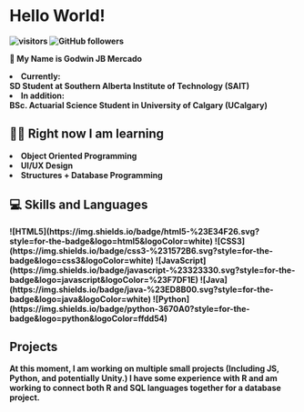 <h1> <b> Hello World! </h1>
 
 ![visitors](https://visitor-badge.laobi.icu/badge?page_id=Goqwin.visitor-badge) ![GitHub followers](https://img.shields.io/github/followers/Goqwin.svg?style=social&label=Follow&maxAge=2592000)

👋 My Name is Godwin JB Mercado 
<li> Currently: </li> SD Student at Southern Alberta Institute of Technology (SAIT)
<li> In addition: </li> BSc. Actuarial Science Student in University of Calgary (UCalgary)


<h2> 👨‍🎓 Right now I am learning  </h2>
 <li> Object Oriented Programming </li>
 <li> UI/UX Design </li>
 <li> Structures + Database Programming </li>

<h2> 💻 Skills and Languages </h2>
![HTML5](https://img.shields.io/badge/html5-%23E34F26.svg?style=for-the-badge&logo=html5&logoColor=white) ![CSS3](https://img.shields.io/badge/css3-%231572B6.svg?style=for-the-badge&logo=css3&logoColor=white) ![JavaScript](https://img.shields.io/badge/javascript-%23323330.svg?style=for-the-badge&logo=javascript&logoColor=%23F7DF1E) ![Java](https://img.shields.io/badge/java-%23ED8B00.svg?style=for-the-badge&logo=java&logoColor=white) ![Python](https://img.shields.io/badge/python-3670A0?style=for-the-badge&logo=python&logoColor=ffdd54)


<h2> Projects </h2>
<p> At this moment, I am working on multiple small projects (Including JS, Python, and potentially Unity.) I have some experience with R and am working to connect both R and SQL languages together for a database project. <p>
